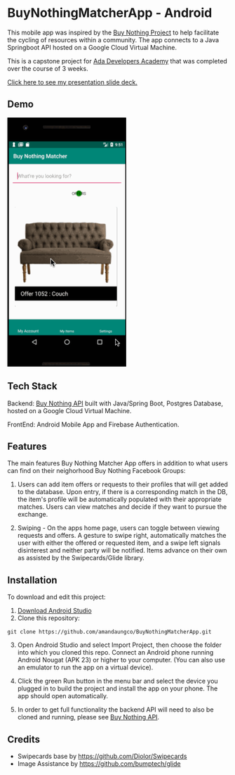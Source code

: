 # BuyNothingMatcherApp - Android

This mobile app was inspired by the [Buy Nothing Project](https://buynothingproject.org/) to help facilitate the cycling of resources within a community. The app connects to a Java Springboot API hosted on a Google Cloud Virtual Machine. 


This is a capstone project for [Ada Developers Academy](https://www.adadevelopersacademy.org/) that was completed over the course of 3 weeks. 

[Click here to see my presentation slide deck.](https://docs.google.com/presentation/d/e/2PACX-1vQCf1LbTPrBSkA8FpuZs7ixOmnZhZ8XAKOVetnwFlqUN2YH59MB2ANMpuQdbSA--ct75dJ9h9vmdFTF/pub?start=false&loop=false&delayms=10000&slide=id.g4e62447b99_0_10)


## Demo

![](CapstoneSwiping.gif)


## Tech Stack
Backend: [Buy Nothing API](https://github.com/amandaungco/capstoneBuyNothingAPI) built with Java/Spring Boot, Postgres Database, hosted on a Google Cloud Virtual Machine.

FrontEnd: Android Mobile App and Firebase Authentication.


## Features
The main features Buy Nothing Matcher App offers in addition to what users can find on their neighorhood Buy Nothing Facebook Groups: 
1. Users can add item offers or requests to their profiles that will get added to the database. Upon entry, if there is a corresponding match in the DB, the item's profile will be automatically populated with their appropriate matches. Users can view matches and decide if they want to pursue the exchange. 

2. Swiping - On the apps home page, users can toggle between viewing requests and offers. A gesture to swipe right, automatically matches the user with either the offered or requested item, and a swipe left signals disinterest and neither party will be notified. Items advance on their own as assisted by the Swipecards/Glide library.


## Installation

To download and edit this project: 
1. [Download Android Studio](https://developer.android.com/studio/)
2. Clone this repository:
```
git clone https://github.com/amandaungco/BuyNothingMatcherApp.git
```
3. Open Android Studio and select Import Project, then choose the folder into which you cloned this repo.
Connect an Android phone running Android Nougat (APK 23) or higher to your computer. (You can also use an emulator to run the app on a virtual device).

4. Click the green Run button in the menu bar and select the device you plugged in to build the project and install the app on your phone. The app should open automatically.

5. In order to get full functionality the backend API will need to also be cloned and running, please see [Buy Nothing API](https://github.com/amandaungco/capstoneBuyNothingAPI).

## Credits

 * Swipecards base by https://github.com/Diolor/Swipecards
 * Image Assistance by https://github.com/bumptech/glide
